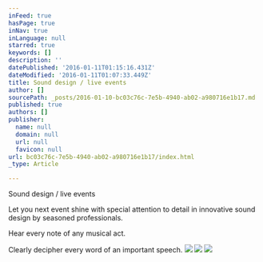 ```yaml
---
inFeed: true
hasPage: true
inNav: true
inLanguage: null
starred: true
keywords: []
description: ''
datePublished: '2016-01-11T01:15:16.431Z'
dateModified: '2016-01-11T01:07:33.449Z'
title: Sound design / live events
author: []
sourcePath: _posts/2016-01-10-bc03c76c-7e5b-4940-ab02-a980716e1b17.md
published: true
authors: []
publisher:
  name: null
  domain: null
  url: null
  favicon: null
url: bc03c76c-7e5b-4940-ab02-a980716e1b17/index.html
_type: Article

---
```

Sound design / live events

Let you next event shine with special attention to detail in innovative sound design by seasoned professionals. 

Hear every note of any musical act.

Clearly decipher every word of an important speech.
![](https://s3-us-west-2.amazonaws.com/the-grid-img/p/4f0adb3997a76ba4808e2932b01a306a897344dc.jpg)
![](https://s3-us-west-2.amazonaws.com/the-grid-img/p/893554ff94e72d631030bef481984869f6b99411.jpg)
![](https://the-grid-user-content.s3-us-west-2.amazonaws.com/60d24344-31c3-47f0-b6d2-ece5c66477e7.JPG)